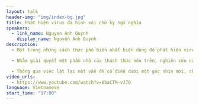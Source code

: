 ```yaml
---
layout: talk
header-img: "img/index-bg.jpg"
title: Phát hiện virus đa hình với chữ ký ngữ nghĩa
speakers:
  - link_name: Nguyen Anh Quynh
    display_name: Nguyễn Anh Quỳnh
description:
  - Một trong những cách thức phổ biến nhất hiện dùng để phát hiện virus máy tính là phương phát quét mã theo chuỗi (kỹ thuật pattern matching). Tuy nhiên khi đối đầu với virus đa hình (metamorphic), dạng virus sử dụng nhiều kỹ thuật biến đổi mã khi nhân bản để qua mặt các chữ ký dạng chuỗi, phương pháp này tỏ ra rất kém hiệu quả.

  - Nhằm giải quyết một phần nhỏ của thách thức nêu trên, nghiên cứu này giới thiệu một giải pháp mới nhằm tạo ra chữ ký dạng ngữ nghĩa (semantic signature) cho virus đa hình. Chữ ký ngữ nghĩa giúp phát hiện virus đa hình kể cả khi chúng đã được nhân bản bản bằng các kỹ thuật biến đổi mã thường gặp. Bài trình bày sẽ giới thiệu sơ lược về các cách thức biến đổi mã của virus, sau đó tập trung vào việc xác định ngữ nghĩa và cách nhận dạng của các chuỗi mã đã qua biến đổi. Demo đi kèm sẽ giúp người nghe hiểu rõ về những khó khăn gặp phải, cùng ưu và nhược điểm của giải pháp đã đề ra.

  - Thông qua việc lật lại một vấn đề cổ điển dưới một góc nhìn mới, chúng tôi còn mong muốn giới thiệu tới người nghe một vài kỹ thuật tiên tiến hiện vẫn chưa được biết tới một cách rộng rãi, nhưng hứa hẹn sẽ định hướng cho những nghiên cứu có tính đột phá trong những năm tới trên các lĩnh vực liên quan như reversing, phân tích malware, tự động tìm kiếm và khai thác các lỗi phần mềm.
video_urls:
  - https://www.youtube.com/watch?v=8baCTM-vJ7Q
language: Vietnamese
start_time: "17:00"
---
```

